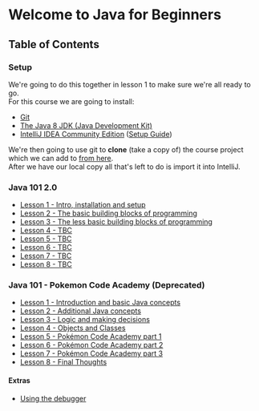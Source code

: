 # Welcome to Java for Beginners

## Table of Contents
### Setup
We're going to do this together in lesson 1 to make sure we're all ready to go.  
For this course we are going to install:

* [Git](https://git-scm.com/downloads)
* [The Java 8 JDK (Java Development Kit)](http://www.oracle.com/technetwork/java/javase/downloads/index.html)
* [IntelliJ IDEA Community Edition](https://www.jetbrains.com/idea/download/#section=mac)
([Setup Guide](intellij-setup.md))

We're then going to use git to **clone** (take a copy of) the course project which we can add to [from here](https://github.com/Ben-Woolley/java-for-beginners).  
After we have our local copy all that's left to do is import it into IntelliJ.

### Java 101 2.0
* [Lesson 1 - Intro, installation and setup](calculator/lesson1.md)
* [Lesson 2 - The basic building blocks of programming](calculator/lesson2.md)
* [Lesson 3 - The less basic building blocks of programming](calculator/lesson3.md)
* [Lesson 4 - TBC](calculator/lesson4.md)
* [Lesson 5 - TBC](calculator/lesson5.md)
* [Lesson 6 - TBC](calculator/lesson6.md)
* [Lesson 7 - TBC](calculator/lesson7.md)
* [Lesson 8 - TBC](calculator/lesson8.md)

### Java 101 - Pokemon Code Academy (Deprecated)
* [Lesson 1 - Introduction and basic Java concepts](pokemon/lesson1.md)
* [Lesson 2 - Additional Java concepts](pokemon/lesson2.md)
* [Lesson 3 - Logic and making decisions](pokemon/lesson3.md)
* [Lesson 4 - Objects and Classes](pokemon/lesson4.md)
* [Lesson 5 - Pokémon Code Academy part 1](pokemon/lesson5.md)
* [Lesson 6 - Pokémon Code Academy part 2](pokemon/lesson6.md)
* [Lesson 7 - Pokémon Code Academy part 3](pokemon/lesson7.md)
* [Lesson 8 - Final Thoughts](pokemon/lesson8.md)

#### Extras
* [Using the debugger](extra/debugging.md)
